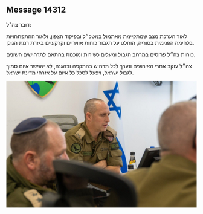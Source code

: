 ## Message 14312

דובר צה"ל:

לאור הערכת מצב שמתקיימת מאתמול במטכ״ל ובפיקוד הצפון, ולאור ההתפתחויות בלחימה הפנימית בסוריה, הוחלט על תגבור כוחות אוויריים וקרקעיים בגזרת רמת הגולן.

כוחות צה״ל פרוסים במרחב הגבול ומעלים כשירות ומוכנות בהתאם לתרחישים השונים.

צה״ל עוקב אחרי האירועים ונערך לכל תרחיש בהתקפה ובהגנה, לא יאפשר איום סמוך לגבול ישראל, ויפעל לסכל כל איום על אזרחי מדינת ישראל.

![Photo](14312/14312_photo.jpg)
